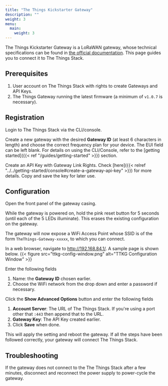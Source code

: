 ```yaml
---
title: "The Things Kickstarter Gateway"
description: ""
weight: 3
menu:
  main:
    weight: 3
---
```


The Things Kickstarter Gateway is a LoRaWAN gateway, whose technical specifications can be found in [the official documentation](https://www.thethingsnetwork.org/docs/gateways/gateway/). This page guides you to connect it to The Things Stack.


## Prerequisites

1. User account on The Things Stack with rights to create Gateways and API Keys.
2. The Things Gateway running the latest firmware (a minimum of `v1.0.7` is necessary).

## Registration

Login to The Things Stack via the CLI/console.

Create a new gateway with the desired **Gateway ID** (at least 6 characters in length) and choose the correct frequency plan for your device. The EUI field can be left blank. For details on using the CLI/Console, refer to the [getting started]({{< ref "/guides/getting-started" >}}) section.

Create an API Key with Gateway Link Rights. Check [here]({{< relref "../../getting-started/console#create-a-gateway-api-key" >}}) for more details. Copy and save the key for later use.

## Configuration

Open the front panel of the gateway casing.

While the gateway is powered on, hold the pink reset button for 5 seconds (until each of the 5 LEDs illuminate). This erases the existing configuration on the gateway.

The gateway will now expose a WiFi Access Point whose SSID is of the form `TheThings-Gateway-xxxxx`, to which you can connect.

In a web browser, navigate to http://192.168.84.1/. A sample page is shown below.
{{< figure src="ttkg-config-window.png" alt="TTKG Configuration Window" >}}

Enter the following fields

1. Name: the **Gateway ID** chosen earlier.
2. Choose the WiFi network from the drop down and enter a password if necessary.

Click the **Show Advanced Options** button and enter the following fields

1. **Account Server**: The URL of The Things Stack. If you're using a port other that `:443` then append that to the URL.
2. **Gateway Key**: The API Key created earlier.
3. Click **Save** when done.

This will apply the setting and reboot the gateway. If all the steps have been followed correctly, your gateway will connect The Things Stack.

## Troubleshooting

If the gateway does not connect to the The Things Stack after a few minutes, disconnect and reconnect the power supply to power-cycle the gateway.
